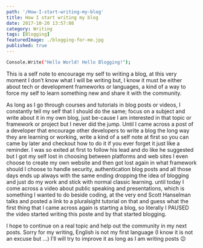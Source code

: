 ```yaml
---
path: '/How-I-start-writing-my-blog'
title: How I start writing my blog
date: 2017-10-20 13:57:08
category: Writing
tags: [Blogging]
featuredImage: ./blogging-for-me.jpg
published: true
---
```


``` bash
Console.Write("Hello World! Hello Blogging!");
```

This is a self note to encourage my self to writing a blog, at this very moment I don’t know what I will be writing but, I know it must be either about tech or development frameworks or languages, a kind of a way to force my self to learn something new and share it with the community.
<!-- more -->
As long as I go through courses and tutorials in blog posts or videos, I constantly tell my self that I should do the same; focus on a subject and write about it in my own blog, just be-cause I am interested in that topic or framework or project but I never did the jump. Until I came across a post of a developer that encourage other developers to write a blog the long way they are learning or working, write a kind of a self note at first so you can came by later and checkout how to do it if you ever forget it just like a reminder. I was so exited at first to follow his lead and do like he suggested but I got my self lost in choosing between platforms and web sites I even choose to create my own website and then got lost again in what framework should I choose to handle security, authentication blog posts and all those days ends up always with the same ending dropping the idea of blogging and just do my work and stick with normal classic learning. until today I come across a video about public speaking and presentations, which is something I wanted to do beside coding, at the very end Scott Hanselman talks and posted a link to a pluralsight tutorial on that and guess what the first thing that I came across again is starting a blog, so literally I PAUSED the video started writing this poste and by that started blogging.

I hope to continue on a real topic and help out the community in my next posts. Sorry for my writing, English is not my first language (I know it is not an excuse but …) I’ll will try to improve it as long as I am writing posts 😉
